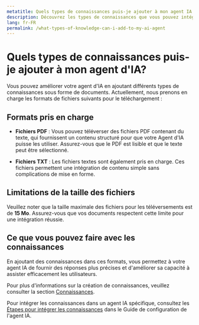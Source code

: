 ```yaml
---
metatitle: Quels types de connaissances puis-je ajouter à mon agent IA ? | FAQ | Guide utilisateur FabriXAI
description: Découvrez les types de connaissances que vous pouvez intégrer à votre agent IA ainsi que les formats de fichiers pris en charge.
lang: fr-FR
permalink: /what-types-of-knowledge-can-i-add-to-my-ai-agent
---
```


# Quels types de connaissances puis-je ajouter à mon agent d'IA?

Vous pouvez améliorer votre agent d'IA en ajoutant différents types de connaissances sous forme de documents. Actuellement, nous prenons en charge les formats de fichiers suivants pour le téléchargement :

## Formats pris en charge

- **Fichiers PDF** : Vous pouvez téléverser des fichiers PDF contenant du texte, qui fournissent un contenu structuré pour que votre Agent d'IA puisse les utiliser. Assurez-vous que le PDF est lisible et que le texte peut être sélectionné.
  
- **Fichiers TXT** : Les fichiers textes sont également pris en charge. Ces fichiers permettent une intégration de contenu simple sans complications de mise en forme.

## Limitations de la taille des fichiers

Veuillez noter que la taille maximale des fichiers pour les téléversements est de **15 Mo**. Assurez-vous que vos documents respectent cette limite pour une intégration réussie.

## Ce que vous pouvez faire avec les connaissances

En ajoutant des connaissances dans ces formats, vous permettez à votre agent IA de fournir des réponses plus précises et d'améliorer sa capacité à assister efficacement les utilisateurs.

Pour plus d'informations sur la création de connaissances, veuillez consulter la section [Connaissances](/en-us/knowledge/).

Pour intégrer les connaissances dans un agent IA spécifique, consultez les [Étapes pour intégrer les connaissances](/en-us/configure-ai-agent/#knowledge) dans le Guide de configuration de l'agent IA.